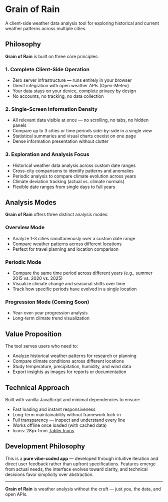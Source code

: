 # Grain of Rain

A client-side weather data analysis tool for exploring historical and current weather patterns across multiple cities.

## Philosophy

**Grain of Rain** is built on three core principles:

### 1. Complete Client-Side Operation
- Zero server infrastructure — runs entirely in your browser
- Direct integration with open weather APIs (Open-Meteo)
- Your data stays on your device, complete privacy by design
- No accounts, no tracking, no data collection

### 2. Single-Screen Information Density
- All relevant data visible at once — no scrolling, no tabs, no hidden panels
- Compare up to 3 cities or time periods side-by-side in a single view
- Statistical summaries and visual charts coexist on one page
- Dense information presentation without clutter

### 3. Exploration and Analysis Focus
- Historical weather data analysis across custom date ranges
- Cross-city comparisons to identify patterns and anomalies
- Periodic analysis to compare climate evolution across years
- Climate deviation tracking (actual vs. climate normals)
- Flexible date ranges from single days to full years

## Analysis Modes

**Grain of Rain** offers three distinct analysis modes:

### Overview Mode
- Analyze 1-3 cities simultaneously over a custom date range
- Compare weather patterns across different locations
- Perfect for travel planning and location comparison

### Periodic Mode
- Compare the same time period across different years (e.g., summer 2015 vs. 2020 vs. 2025)
- Visualize climate change and seasonal shifts over time
- Track how specific periods have evolved in a single location

### Progression Mode (Coming Soon)
- Year-over-year progression analysis
- Long-term climate trend visualization

## Value Proposition

The tool serves users who need to:
- Analyze historical weather patterns for research or planning
- Compare climate conditions across different locations
- Study temperature, precipitation, humidity, and wind data
- Export insights as images for reports or documentation

## Technical Approach

Built with vanilla JavaScript and minimal dependencies to ensure:
- Fast loading and instant responsiveness
- Long-term maintainability without framework lock-in
- Full transparency — inspect and understand every line
- Works offline once loaded (with cached data)
- Icons: 28px from [Tabler Icons](https://tabler.io/icons)

## Development Philosophy

This is a **pure vibe-coded app** — developed through intuitive iteration and direct user feedback rather than upfront specifications. Features emerge from actual needs, the interface evolves toward clarity, and technical decisions favor simplicity over abstraction.

---

**Grain of Rain** is weather analysis without the cruft — just you, the data, and open APIs.
